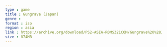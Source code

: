 ```yaml
---
type : game
title : Gungrave (Japan)
genre : 
format : iso
region : asia
link : https://archive.org/download/PS2-ASIA-ROMS321COM/Gungrave%20%28Japan%29.7z
size : 874MB
---
```


